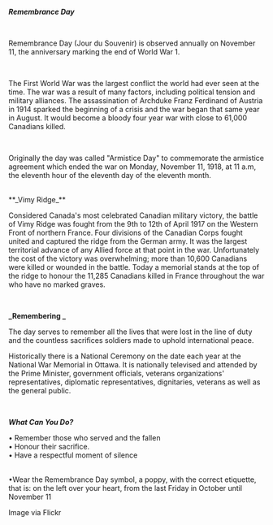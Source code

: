 **_Remembrance Day_**

<br/>

Remembrance Day (Jour du Souvenir) is observed annually on November
11, the anniversary marking the end of World War 1.

<br/>

The First World War was the largest conflict the world had ever seen at
the time. The war was a result of many factors, including political
tension and military alliances. The assassination of Archduke Franz
Ferdinand of Austria in 1914 sparked the beginning of a crisis and the
war began that same year in August. It would become a bloody four year
war with close to 61,000 Canadians killed.

<br/>

Originally the day was called "Armistice Day" to commemorate the
armistice agreement which ended the war on Monday, November 11, 1918, at
11 a.m, the eleventh hour of the eleventh day of the eleventh month.

<br/>
**_Vimy Ridge_**

Considered Canada's most celebrated Canadian military victory, the
battle of Vimy Ridge was fought from the 9th to 12th of April 1917 on
the Western Front of northern France. Four divisions of the Canadian
Corps fought united and captured the ridge from the German army. It was
the largest territorial advance of any Allied force at that point in the
war. Unfortunately the cost of the victory was overwhelming; more than
10,600 Canadians were killed or wounded in the battle. Today a memorial
stands at the top of the ridge to honour the 11,285 Canadians killed in
France throughout the war who have no marked graves.

<br/>

**_Remembering _**

The day serves to remember all the lives that were lost in the line of
duty and the countless sacrifices soldiers made to uphold international
peace.

Historically there is a National Ceremony on the date each year at the
National War Memorial in Ottawa. It is nationally televised and attended
by the Prime Minister, government officials, veterans organizations'
representatives, diplomatic representatives, dignitaries, veterans as
well as the general public.

<br/>

**_What Can You Do?_**

• Remember those who served and the fallen <br/>• Honour their sacrifice.<br/>• Have a respectful moment of silence &nbsp;&nbsp;&nbsp;&nbsp;&nbsp;&nbsp;&nbsp;&nbsp;&nbsp;&nbsp;&nbsp;&nbsp;&nbsp;&nbsp;&nbsp;&nbsp;&nbsp;&nbsp;&nbsp;&nbsp;&nbsp;&nbsp;&nbsp;&nbsp;&nbsp;&nbsp;&nbsp;&nbsp;&nbsp;&nbsp;&nbsp;&nbsp;&nbsp;&nbsp;&nbsp;&nbsp;&nbsp;&nbsp;&nbsp;&nbsp;&nbsp;&nbsp;&nbsp;&nbsp;&nbsp;&nbsp;&nbsp;&nbsp;&nbsp;&nbsp;&nbsp;&nbsp;&nbsp;&nbsp;&nbsp;&nbsp;&nbsp;&nbsp;&nbsp;&nbsp;&nbsp;&nbsp;&nbsp;&nbsp;&nbsp;&nbsp;&nbsp;&nbsp;&nbsp;&nbsp;&nbsp;&nbsp;&nbsp;&nbsp;&nbsp;&nbsp;&nbsp;&nbsp;&nbsp;&nbsp;&nbsp;&nbsp;&nbsp;&nbsp;&nbsp;&nbsp;&nbsp;&nbsp;&nbsp;&nbsp;&nbsp;&nbsp;&nbsp;&nbsp;&nbsp;&nbsp;&nbsp;&nbsp;&nbsp;&nbsp;&nbsp;&nbsp;&nbsp;&nbsp;&nbsp;&nbsp;&nbsp;&nbsp;&nbsp;&nbsp;&nbsp;&nbsp;

•Wear the Remembrance Day symbol, a poppy, with the correct etiquette,
that is: on the left over your heart, from the last Friday in October
until November 11

Image via Flickr
